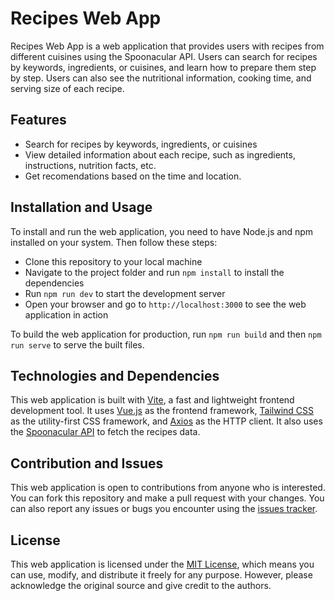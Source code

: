 # Recipes Web App

Recipes Web App is a web application that provides users with recipes from different cuisines using the Spoonacular API. Users can search for recipes by keywords, ingredients, or cuisines, and learn how to prepare them step by step. Users can also see the nutritional information, cooking time, and serving size of each recipe.

## Features

- Search for recipes by keywords, ingredients, or cuisines
- View detailed information about each recipe, such as ingredients, instructions, nutrition facts, etc.
- Get recomendations based on the time and location.

## Installation and Usage

To install and run the web application, you need to have Node.js and npm installed on your system. Then follow these steps:

- Clone this repository to your local machine
- Navigate to the project folder and run `npm install` to install the dependencies
- Run `npm run dev` to start the development server
- Open your browser and go to `http://localhost:3000` to see the web application in action

To build the web application for production, run `npm run build` and then `npm run serve` to serve the built files.

## Technologies and Dependencies

This web application is built with [Vite](https://vitejs.dev/), a fast and lightweight frontend development tool. It uses [Vue.js](https://vuejs.org/) as the frontend framework, [Tailwind CSS](https://tailwindcss.com/) as the utility-first CSS framework, and [Axios](https://axios-http.com/) as the HTTP client. It also uses the [Spoonacular API](https://spoonacular.com/food-api) to fetch the recipes data.

## Contribution and Issues

This web application is open to contributions from anyone who is interested. You can fork this repository and make a pull request with your changes. You can also report any issues or bugs you encounter using the [issues tracker](https://github.com/user-name/recipes-web-app/issues).

## License

This web application is licensed under the [MIT License](https://opensource.org/licenses/MIT), which means you can use, modify, and distribute it freely for any purpose. However, please acknowledge the original source and give credit to the authors.
